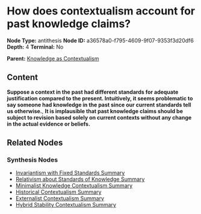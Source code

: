 # How does contextualism account for past knowledge claims?

**Node Type:** antithesis
**Node ID:** a36578a0-f795-4609-9f07-9353f3d20df6
**Depth:** 4
**Terminal:** No

**Parent:** [Knowledge as Contextualism](knowledge-as-contextualism-synthesis-8789bac4-6814-45a9-a09a-a4c33f0e3f25.md)

## Content

**Suppose a context in the past had different standards for adequate justification compared to the present. Intuitively, it seems problematic to say someone had knowledge in the past since our current standards tell us otherwise.**, **It is implausible that past knowledge claims should be subject to revision based solely on current contexts without any change in the actual evidence or beliefs.**

## Related Nodes

### Synthesis Nodes

- [Invariantism with Fixed Standards Summary](invariantism-with-fixed-standards-summary-synthesis-016036e5-5827-41fe-bc24-a1596caf525f.md)
- [Relativism about Standards of Knowledge Summary](relativism-about-standards-of-knowledge-summary-synthesis-b135eb7c-36e4-4a7e-aa34-beea475ceb83.md)
- [Minimalist Knowledge Contextualism Summary](minimalist-knowledge-contextualism-summary-synthesis-f2ae978b-d8e8-4104-a07d-6eb8e114822c.md)
- [Historical Contextualism Summary](historical-contextualism-summary-synthesis-774ef8ef-87a2-45d9-b6ca-62101e73f19c.md)
- [Externalist Contextualism Summary](externalist-contextualism-summary-synthesis-aa3cb402-29e7-43fd-9d75-b3ee08e7cb44.md)
- [Hybrid Stability Contextualism Summary](hybrid-stability-contextualism-summary-synthesis-fb8afb8c-f1a0-4b04-9279-36fbd7fc4aa8.md)
